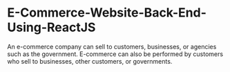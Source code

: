 # E-Commerce-Website-Back-End-Using-ReactJS
An e-commerce company can sell to customers, businesses, or agencies such as the government. E-commerce can also be performed by customers who sell to businesses, other customers, or governments.
